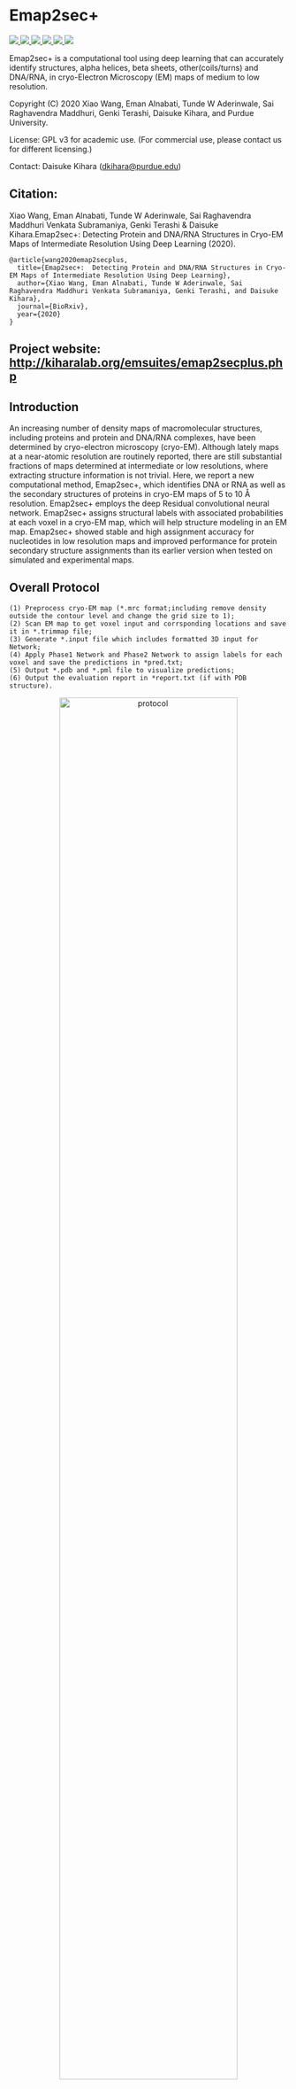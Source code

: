# Emap2sec+
<a href="https://github.com/marktext/marktext/releases/latest">
   <img src="https://img.shields.io/badge/Emap2sec-v2.0.0-green">
   <img src="https://img.shields.io/badge/platform-Linux%20%7C%20Mac%20-green">
   <img src="https://img.shields.io/badge/Language-python3-green">
   <img src="https://img.shields.io/badge/Language-C-green">
   <img src="https://img.shields.io/badge/dependencies-tested-green">
   <img src="https://img.shields.io/badge/licence-GNU-green">
</a>           

Emap2sec+ is a computational tool using deep learning that can accurately identify structures, alpha helices, beta sheets, other(coils/turns) and DNA/RNA, in cryo-Electron Microscopy (EM) maps of medium to low resolution.  

Copyright (C) 2020 Xiao Wang, Eman Alnabati, Tunde W Aderinwale, Sai Raghavendra Maddhuri, Genki Terashi, Daisuke Kihara, and Purdue University. 

License: GPL v3 for academic use. (For commercial use, please contact us for different licensing.)

Contact: Daisuke Kihara (dkihara@purdue.edu)

## Citation:

Xiao Wang, Eman Alnabati, Tunde W Aderinwale, Sai Raghavendra Maddhuri Venkata Subramaniya, Genki Terashi & Daisuke Kihara.Emap2sec+:  Detecting Protein and DNA/RNA Structures in Cryo-EM Maps of Intermediate Resolution Using Deep Learning (2020).
```
@article{wang2020emap2secplus,   
  title={Emap2sec+:  Detecting Protein and DNA/RNA Structures in Cryo-EM Maps of Intermediate Resolution Using Deep Learning},   
  author={Xiao Wang, Eman Alnabati, Tunde W Aderinwale, Sai Raghavendra Maddhuri Venkata Subramaniya, Genki Terashi, and Daisuke Kihara},    
  journal={BioRxiv},    
  year={2020}    
}   
```

## Project website: http://kiharalab.org/emsuites/emap2secplus.php

## Introduction
An increasing number of density maps of macromolecular structures, including proteins and protein and DNA/RNA complexes, have been determined by cryo-electron microscopy (cryo-EM). Although lately maps at a near-atomic resolution are routinely reported, there are still substantial fractions of maps determined at intermediate or low resolutions, where extracting structure information is not trivial. Here, we report a new computational method, Emap2sec+, which identifies DNA or RNA as well as the secondary structures of proteins in cryo-EM maps of 5 to 10 Å resolution. Emap2sec+ employs the deep Residual convolutional neural network. Emap2sec+ assigns structural labels with associated probabilities at each voxel in a cryo-EM map, which will help structure modeling in an EM map. Emap2sec+ showed stable and high assignment accuracy for nucleotides in low resolution maps and improved performance for protein secondary structure assignments than its earlier version when tested on simulated and experimental maps.

## Overall Protocol
```
(1) Preprocess cryo-EM map (*.mrc format;including remove density outside the contour level and change the grid size to 1);
(2) Scan EM map to get voxel input and corrsponding locations and save it in *.trimmap file;
(3) Generate *.input file which includes formatted 3D input for Network;
(4) Apply Phase1 Network and Phase2 Network to assign labels for each voxel and save the predictions in *pred.txt;
(5) Output *.pdb and *.pml file to visualize predictions;
(6) Output the evaluation report in *report.txt (if with PDB structure).
```
<p align="center">
  <img src="figures/protocol.jpeg" alt="protocol" width="80%">
</p> 

## Overall Network Framework
<p align="center">
  <img src="figures/Framework.jpeg" alt="framework" width="80%">
</p> 

### Network Framework consists of 4 steps:   

```
(1) Apply binary-class model and multi-class model to obtain predicted probabilities for each voxel;
(2) Concatenate probability values from different models to have 8 probability values for each voxel;
(3) Apply Phase 2 network to utilize the neighboring predicted probabilities from phase 1 to further classify each voxel;
(4) Output the final predictions for each voxel.
```

### Phase 1 Network Architecture
<p align="center">
  <img src="figures/Net1.jpg" alt="phase1 network" width="80%">
</p> 

### Phase 2 Network Architecture
<p align="center">
  <img src="figures/Net2.jpg" alt="phase2 network" width="80%">
</p> 

## Pre-required software
Python 3 : https://www.python.org/downloads/    
pdb2vol (for generating simulated maps): https://situs.biomachina.org/fguide.html   
Pymol(for visualization): https://pymol.org/2/        

## Installation  
### 1. [`Install git`](https://git-scm.com/book/en/v2/Getting-Started-Installing-Git) 
### 2. Clone the repository in your computer 
```
git clone git@github.com:kiharalab/Emap2secPlus.git && cd Emap2secPlus
```

### 3. Build dependencies.   
You have two options to install dependency on your computer:
#### 3.1 Install with pip and python(Ver 3.6.9).
##### 3.1.1[`install pip`](https://pip.pypa.io/en/stable/installing/).
##### 3.1.2  Install dependency in command line.
```
pip3 install -r requirement.txt --user
```
If you encounter any errors, you can install each library one by one:
```
pip3 install mrcfile==1.1.2
pip3 install numpy==1.18.5
pip3 install numba==0.50.0
pip3 install torch==1.1.0
pip3 install scipy==1.4.1
```

#### 3.2 Install with anaconda
##### 3.2.1 [`install conda`](https://docs.conda.io/projects/conda/en/latest/user-guide/install/macos.html). 
##### 3.2.2 Install dependency in command line
```
conda create -n Emap python=3.6.9
conda activate Emap
pip install -r requirement.txt 
```
Each time when you want to run my code, simply activate the environment by
```
conda activate Emap
conda deactivate(If you want to exit) 
```
#### 4. Downloading the model files and example files.
Due to the data quota limit of github, our model can't be kept in this repo. Please download them [here](https://kiharalab.org/emsuites/emap2secplus_model/) and put them in the Emap2secPlus directory. Two different types of model are included here. best_model.tar.gz includes all trained models based on author recommended contour level. nocontour_best_model.tar.gz	includes all trained models without the author contour level.

## Data Avilability
The raw data of the structure models built by our method are provided in Supplementary Information, Supp. Table 1 and 4. The simulated EM maps can be downloaded in https://doi.org/10.5281/zenodo.4599657). The experimental EM maps can be downloaded from EMDB (https://www.emdataresource.org/). The data that support the findings of this study are available from the corresponding author upon request. 

## Usage
```
python3 main.py -h:
  -h, --help            show this help message and exit
  -F F                  map path
  --mode MODE           0: Detect structures for EM Map 
                        1: Detect and evaluate structures for EM map with pdb structure
                        2: Detect structure for experimental maps with 4 fold models
                        3: Detect and evaluate structure for experimental maps with 4 fold models
  --resize              0: resizing maps with numba optimized (some maps size are not supported); 
                        1: resizing maps with scipy (relatively slow but support almost all maps).
  -P P                  native structure path (PDB format) for evaluating model's performance (usually not available for real scenarios)
  -M                    Trained model path which saved all the trained models
  --type TYPE           0:simulated map at 6 Å 1: simulated map at 10 Å 2:simulated map at 6-10 Å 3:experimental map
  --gpu GPU             gpu id choose for training
  --class CLASS         number of classes
  --batch_size BATCH_SIZE batch size for training
  --contour CONTOUR     Contour level for real map
  --fold FOLD           specify the fold model used for detecting the experimental map
```

### 1. Detect structures with EM maps
```
python3 main.py --mode=0 -F=[Map_path] --type=[Map_Type] --gpu=0 --class=4 --contour=[contour_level] --fold=[Choose_Fold]
```
Here [Map_path] is the cryo-EM map file path in your computer. [Map_Type] should be specified based on your input map type, which will be used to load proper pre-trained model. [contour_level] and [Choose_Fold] only need to be specified for experimental maps.             
Output will be saved in "Predict_Result/[Map_Type]/[Input_Map_Name]".       
If the map grid size is smaller than 1, you also need to specify –-resize=1 to resize the grid size in the command line. This will make the program run slower than the default mode. 
### 2. Evaluate Performance (only when the correct underlined structure in the map is known)
#### In the case that you are testing the software with a case, you can check the accuracy of the structure detection by Emap2sec+ by comparing the result with the known structure. This mode cannot be used in real scenarios where the native structure is not available. We usually use the mode to evaluate Emap2sec+ performance on testing dataset with known structures to verify its performance. This mode is also useful to measure the difference of the detected structure by Emap2sec+ with the structure currently assigned to the EM map.
```
python3 main.py --mode=1 -F=[Map_path] -P=[PDB_path] --type=[Map_Type] --gpu=0 --class=4 --contour=[contour_level] --fold=[Choose_Fold]
```
Here [PDB_path] is the PDB file path for known structure. All other parameters should follow the same rule in --mode=0.     
Output will be saved in "Predict_Result_WithPDB/[Map_Type]/[Input_Map_Name]". 

### 3. Detect structure for experimental maps with 4 fold networks
```
python3 main.py --mode=2 -F=[Map_path] --type=3 --gpu=0 --class=4 --contour=[contour_level]
```    
The backend program will automatically call 4 fold networks and aggregate the final detection probabilities by majority vote of 4 networks. Output will be saved in "Predict_Result_WithPDB/REAL/[Input_Map_Name]". 

### 4. Evaluate performance for experimental maps with 4 fold networks
#### In the case that you are testing the software with a case, you can check the accuracy of the structure detection by Emap2sec+ by comparing the result with the known structure. This mode cannot be used in real scenarios where the native structure is not available. We usually use the mode to evaluate Emap2sec+ performance on testing dataset with known structures to verify its performance. This mode is also useful to measure the difference of the detected structure by Emap2sec+ with the structure currently assigned to the EM map.
```
python3 main.py --mode=3 -F=[Map_path] -P=[PDB_path] --type=3 --gpu=0 --class=4 --contour=[contour_level] 
```
The backend program will automatically call 4 fold networks and aggregate the final detection probabilities by majority vote of 4 networks. Also, the individual evaluation and combined evaluation will be automatically executed by Emap2sec+. Output will be saved in "Predict_Result_WithPDB/REAL/[Input_Map_Name]". 

### 5. Detect Protein+DNA/RNA for experimental maps with 4 fold networks
```
python3 main.py --mode=4 -F=[Map_path] --type=3 --gpu=0 --class=4 --contour=[contour_level]
```    
The backend program will automatically call 4 fold networks and aggregate the final detection probabilities by majority vote of 4 networks. Output will be saved in "Predict_Result_WithPDB/REAL/Binary/[Input_Map_Name]". This mode will only output the detection for two classes: protein+DNA/RNA.

### 6. Detect Structures for experimental maps without contour level (only for experimental maps).
#### 6.1 Detect Structures with only 1 fold network
```
python3 main.py --mode=0 -F=[Map_path] -M=[model_path] --type=3 --gpu=0 --class=4 --contour=0 --fold=[Choose_Fold]
```
Here [Map_path] is the cryo-EM map file path in your computer. [model_path] should be specified based on the trained model location downloaded from [kiharalab](https://kiharalab.org/emsuites/emap2secplus_model/nocontour_best_model.tar.gz). [Choose_Fold] is used to specify the fold model used for inference.             
Output will be saved in "Predict_Result/[Map_Type]/[Input_Map_Name]".       
If the map grid size is smaller than 1, you also need to specify –-resize=1 to resize the grid size in the command line. This will make the program run slower than the default mode. 
#### 6.2 Detect Structures with 4 fold networks
```
python3 main.py --mode=2 -F=[Map_path] -M=[model_path] --type=3 --gpu=0 --class=4 --contour=0
```    
The backend program will automatically call 4 fold networks and aggregate the final detection probabilities by majority vote of 4 networks. [model_path] should be specified based on the trained model location downloaded from [kiharalab](https://kiharalab.org/emsuites/emap2secplus_model/nocontour_best_model.tar.gz).    
 Output will be saved in "Predict_Result_WithPDB/REAL/[Input_Map_Name]".
#### 6.3 Detect Protein+DNA/RNA for experimental maps with 4 fold networks
```
python3 main.py --mode=4 -F=[Map_path] -M=[model_path]  --type=3 --gpu=0 --class=4 --contour=0
```    
The backend program will automatically call 4 fold networks and aggregate the final detection probabilities by majority vote of 4 networks. Output will be saved in "Predict_Result_WithPDB/REAL/Binary/[Input_Map_Name]". This mode will only output the detection for two classes: protein+DNA/RNA.


## Example

### Input File
Cryo-EM map with mrc format. 

### Output File 
1 *pred.txt: A text file that records detected structure labels by Emap2sec+ for each voxel. Format: [coordinate pred_label pred_prob_value] in each line.  
2 *.pdb: a PDB file that records voxel coordinates and detected structure labels.
3 *.pml: Script for visualizing detected structures using Pymol. Please use "pymol -u .pml" to visualize the detection results.
```
pymol -u *.pml
```


### Simulated map example (10Å resolution)
#### 1 Emap2sec+ Detection
Command line
```
python3 main.py --mode=0 -F=test_example/SIMU10/5T5K.mrc --type=1 --gpu=0 --class=4 
```
If the map grid size is smaller than 1, you also need to specify –-resize=1 to resize the grid size in the command line. This will make the command run slower than the default mode. The example input map is included in [5T5K](https://github.rcac.purdue.edu/kiharalab/Emap2secPlus/tree/master/test_example/SIMU10).Our detailed results are saved in [5T5K_Result](https://github.rcac.purdue.edu/kiharalab/Emap2secPlus/tree/master/predict_example/SIMU10).

#### 2 Visualize Result
Results are saved in Predict_Result/SIMU10/[Input_Map_Name]. Phase 1 and Phase 2 visualization results (Pymol sessions) are saved in “Phase1” and “Phase2” sub-directory, respectively. You will find generated *.pml files generated to visualize. Please use “pymol -u *.pml” to visualize the final structure detection result. If you want to only see very confident detection results, run “pymol -u *C.pml” using another visualization file named "*C.pml", which only includes confident detections with a probability>=0.9.

#### 3 Evaluate Performance(only when the correct underlined structure in the map is known)

#####  In the case that you are testing the software with a case, you can check the accuracy of the structure detection by Emap2sec+ by comparing the result with the known structure. This mode cannot be used in real scenarios where the native structure is not available. We usually use the mode to evaluate Emap2sec+ performance on testing dataset with known structures to verify its performance. This mode is also useful to measure the difference of the detected structure by Emap2sec+ with the structure currently assigned to the EM map.
Command line:
```
python3 main.py --mode=1 -F=test_example/SIMU10/5T5K.mrc -P=test_example/SIMU10/5t5k.pdb --type=1 --gpu=0 --class=4 
```
In the Predict_Result_WithPDB/SIMU10/[Input_Map_Name], our evaluation report will be saved in *_report.txt. Here is an example of our evaluation report of 5T5K.
<p align="center">
  <img src="figures/5T5K_report.png" alt="5T5K report" width="50%">
</p> 

Here the precision is the fraction of correct predicted structures among the specific predicted structure, while recall (also known as sensitivity) is the fraction of the total amount of the specific structure that were actually retrieved. The F1 score is the harmonic mean of the precision and recall. The support is the number of voxels with the structure label. The macro measurement means macro-averaging(taking all classes as equally important), while the micro means mirco-averaging (biased by class frequency).

#### 4 Visualization
<p align="center">
  <img src="figures/5T5K_map.png" title="Map" width="30%" ><img src="figures/5T5K_structure.png" title="Structure" width="30%"><img src="figures/5T5K_pred.png" title="Prediction" width="30%">
</p> 

<p align="center">
  <img src="figures/5T5K_alpha.png" title="Alpha Prediction" width="30%" ><img src="figures/5T5K_beta.png" title="Beta Prediction" width="30%"><img src="figures/5T5K_drna.png" title="DNA/RNA Prediction" width="30%">
</p> 

### Experimental map example
#### 1 Emap2sec+ Detection
Command line:
```
python3 main.py --mode=0 -F=test_example/REAL/6BJS.mrc --type=3 --gpu=0 --class=4 --fold=3 -–contour=0.006 
```
If the map grid size is smaller than 1, you also need to specify –-resize=1 to resize the grid size in the command line. This will make the command run slower than the default mode. The example input map is included in [6BJS](https://github.rcac.purdue.edu/kiharalab/Emap2secPlus/tree/master/test_example/REAL), which is in the fold 3 testing dataset. Our detailed results are saved in [6BJS_Result](https://github.rcac.purdue.edu/kiharalab/Emap2secPlus/tree/master/predict_example/REAL).

#### 2 Visualize Result
Results are saved in Predict_Result/REAL/Fold3_Model_Result/[Input_Map_Name]. Phase 1 and Phase 2 visualization results (Pymol sessions) are saved in “Phase1” and “Phase2” sub-directory, respectively. You will find generated *.pml files generated to visualize. Please use “pymol -u *.pml” to visualize the final structure detection result. If you want to only see very confident detection results, run “pymol -u *C.pml” using another visualization file named "*C.pml", which only includes confident detections with a probability>=0.9.

#### 3 Evaluate Performance(only when the correct underlined structure in the map is known) 
##### In the case that you are testing the software with a case, you can check the accuracy of the structure detection by Emap2sec+ by comparing the result with the known structure. This mode cannot be used in real scenarios where the native structure is not available. We usually use the mode to evaluate Emap2sec+ performance on testing dataset with known structures to verify its performance. This mode is also useful to measure the difference of the detected structure by Emap2sec+ with the structure currently assigned to the EM map.
Command line:
```
python3 main.py --mode=1 -F=test_example/REAL/6BJS.mrc -P=test_example/REAL/6bjs.pdb  --type=3  --gpu=0 --class=4 -–fold=3 -–contour=0.006
```
In the Predict_Result_WithPDB/REAL/Fold3_Model_Result/[Input_Map_Name], our evaluation report will be saved in *_report.txt. Here is an example of our evaluation report of 6BJS.
<p align="center">
  <img src="figures/6BJS_report.png" alt="6BJS report" width="50%">
</p> 

Here the precision is the fraction of correct predicted structures among the specific predicted structure, while recall (also known as sensitivity) is the fraction of the total amount of the specific structure that were actually retrieved. The F1 score is the harmonic mean of the precision and recall. The support is the number of voxels with the structure label. The macro measurement means macro-averaging(taking all classes as equally important), while the micro means mirco-averaging (biased by class frequency).

#### 4 Visualization

<p align="center">
  <img src="figures/6BJS_map.png" title="Map" width="30%" ><img src="figures/6BJS_structure.png" title="Structure" width="30%"><img src="figures/6BJS_pred.png" title="Prediction" width="30%">
</p> 

<p align="center">
  <img src="figures/6BJS_alpha.png" title="Alpha Prediction" width="30%" ><img src="figures/6BJS_beta.png" title="Beta Prediction" width="30%"><img src="figures/6BJS_drna.png" title="DNA/RNA Prediction" width="30%">
</p> 

### Experimental map example with majority vote
### \*Recommended when applying Emap2sec+ for experimental maps\*
#### 1 Emap2sec+ Detection
Command line:
```
python3 main.py --mode=2 -F=test_example/REAL_Vote/5WCB.mrc --type=3 --gpu=0 --class=4 -–contour=0.0332
```
If the map grid size is smaller than 1, you also need to specify –-resize=1 to resize the grid size in the command line. This will make the command run slower than the default mode. The example input map is included in [5WCB](https://github.rcac.purdue.edu/kiharalab/Emap2secPlus/tree/master/test_example/REAL_Vote), which is a previous example in Emap2sec paper. This example also proves our method can work on EM maps without DNA/RNA. Our output results are saved in [Real_Vote](https://github.rcac.purdue.edu/kiharalab/Emap2secPlus/tree/master/predict_example/REAL_Vote).

#### 2 Visualize Result
Results are saved in Predict_Result/REAL/[Input_Map_Name]. Phase 1 and Phase 2 visualization results (Pymol sessions) are saved in “Phase1” and “Phase2” sub-directory, respectively. You will find generated *.pml files generated to visualize. Please use “pymol -u *.pml” to visualize the final structure detection result. If you want to only see very confident detection results, run “pymol -u *C.pml” using another visualization file named "*C.pml", which only includes confident detections with a probability>=0.9.

#### 3 Evaluate Performance (only when the correct underlined structure in the map is known) 
##### In the case that you are testing the software with a case, you can check the accuracy of the structure detection by Emap2sec+ by comparing the result with the known structure. This mode cannot be used in real scenarios where the native structure is not available. We usually use the mode to evaluate Emap2sec+ performance on testing dataset with known structures to verify its performance. This mode is also useful to measure the difference of the detected structure by Emap2sec+ with the structure currently assigned to the EM map.
 
Command line:
```
python3 main.py --mode=3 -F=test_example/REAL_Vote/5WCB.mrc -P=test_example/REAL_Vote/5wcb.pdb --type=3  --gpu=0 --class=4 -–contour=0.0332
```
In the Predict_Result_WithPDB/REAL/[Input_Map_Name], our evaluation report will be saved in *_report.txt. Here is an example of our evaluation report of 5WCB.
<p align="center">
  <img src="figures/5WCB_report.png" alt="5WCB report" width="50%">
</p> 

Here the precision is the fraction of correct predicted structures among the specific predicted structure, while recall (also known as sensitivity) is the fraction of the total amount of the specific structure that were actually retrieved. The F1 score is the harmonic mean of the precision and recall. The support is the number of voxels with the structure label. The macro measurement means macro-averaging(taking all classes as equally important), while the micro means mirco-averaging (biased by class frequency).

#### 4 Visualization

<p align="center">
  <img src="figures/5WCB_map.png" title="Map" width="30%" ><img src="figures/5WCB_structure.png" title="Structure" width="30%"><img src="figures/5WCB_pred.png" title="Prediction" width="30%">
</p> 

<p align="center">
  <img src="figures/5WCB_alpha.png" title="Alpha Prediction" width="30%" ><img src="figures/5WCB_beta.png" title="Beta Prediction" width="30%"><img src="figures/5WCB_drna.png" title="DNA/RNA Prediction" width="30%">
</p> 

